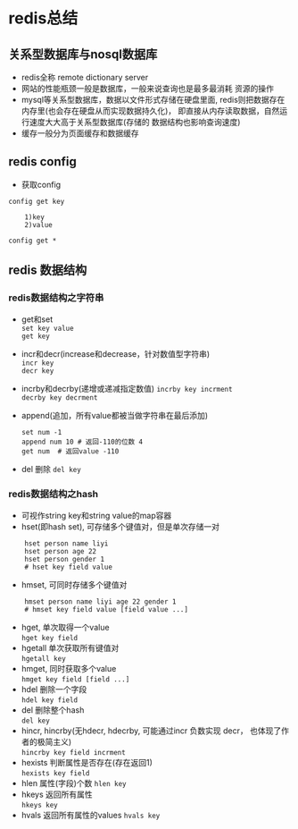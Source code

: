 # redis总结

## 关系型数据库与nosql数据库
- redis全称 remote dictionary server
- 网站的性能瓶颈一般是数据库，一般来说查询也是最多最消耗
资源的操作
- mysql等关系型数据库，数据以文件形式存储在硬盘里面,
redis则把数据存在内存里(也会存在硬盘从而实现数据持久化)，
即直接从内存读取数据，自然运行速度大大高于关系型数据库(存储的
数据结构也影响查询速度)
- 缓存一般分为页面缓存和数据缓存



## redis config
- 获取config  

`config get key`  

        1)key  
        2)value  
`config get *`

## redis 数据结构
### redis数据结构之字符串
- get和set  
    `set key value`  
    `get key`

- incr和decr(increase和decrease，针对数值型字符串)  
    `incr key`  
    `decr key`
    
- incrby和decrby(递增或递减指定数值)
    `incrby key incrment`  
    `decrby key decrment`
    
- append(追加，所有value都被当做字符串在最后添加)

    `set num -1`  
    `append num 10 # 返回-110的位数 4`  
    `get num  # 返回value -110`
    
- del 删除
    `del key`
    

### redis数据结构之hash
- 可视作string key和string value的map容器
- hset(即hash set), 可存储多个键值对，但是单次存储一对
```redis
    hset person name liyi
    hset person age 22
    hset person gender 1
    # hset key field value
```
- hmset, 可同时存储多个键值对
```redis
    hmset person name liyi age 22 gender 1
    # hmset key field value [field value ...]
```
- hget, 单次取得一个value  
    `hget key field`
- hgetall 单次获取所有键值对  
    `hgetall key`  
- hmget, 同时获取多个value  
    `hmget key field [field ...]`  
- hdel 删除一个字段  
    `hdel key field`  
- del 删除整个hash  
    `del key`  
- hincr, hincrby(无hdecr, hdecrby, 可能通过incr 负数实现
decr， 也体现了作者的极简主义)  
    `hincrby key field incrment`
- hexists 判断属性是否存在(存在返回1)  
    `hexists key field`  
- hlen 属性(字段)个数
    `hlen key`  
- hkeys 返回所有属性  
    `hkeys key`  
- hvals 返回所有属性的values
    `hvals key`
